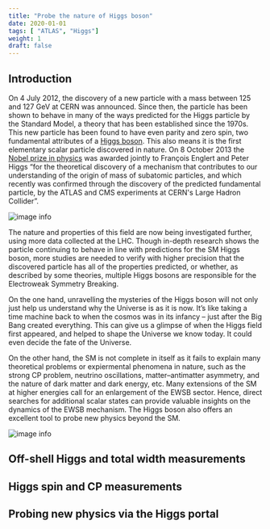 ```yaml
---
title: "Probe the nature of Higgs boson"
date: 2020-01-01
tags: [ "ATLAS", "Higgs"]
weight: 1
draft: false
---
```


## Introduction
On 4 July 2012, the discovery of a new particle with a mass between 125 and 127 GeV at CERN was announced. Since then, the particle has been shown to behave in many of the ways predicted for the Higgs particle by the Standard Model, a theory that has been established since the 1970s. This new particle has been found to have even parity and zero spin, two fundamental attributes of a [Higgs boson](https://home.cern/science/physics/higgs-boson). This also means it is the first elementary scalar particle discovered in nature. On 8 October 2013 the [Nobel prize in physics](http://www.nobelprize.org/nobel_prizes/physics/laureates/2013/) was awarded jointly to François Englert and Peter Higgs “for the theoretical discovery of a mechanism that contributes to our understanding of the origin of mass of subatomic particles, and which recently was confirmed through the discovery of the predicted fundamental particle, by the ATLAS and CMS experiments at CERN's Large Hadron Collider”.

![image info](Higgs_SFTC.jpeg)


The nature and properties of this field are now being investigated further, using more data collected at the LHC. Though in-depth research shows the particle continuing to behave in line with predictions for the SM Higgs boson, more studies are needed to verify with higher precision that the discovered particle has all of the properties predicted, or whether, as described by some theories, multiple Higgs bosons are responsible for the Electroweak Symmetry Breaking. 

On the one hand, unravelling the mysteries of the Higgs boson will not only just help us understand why the Universe is as it is now. It’s like taking a time machine back to when the cosmos was in its infancy – just after the Big Bang created everything. This can give us a glimpse of when the Higgs field first appeared, and helped to shape the Universe we know today. It could even decide the fate of the Universe.

On the other hand, the SM is not complete in itself as it fails to explain many theoretical problems or expiermental phenomena in nature, such as the strong CP problem, neutrino oscillations, matter–antimatter asymmetry, and the nature of dark matter and dark energy, etc. Many extensions of the SM at higher energies call for an enlargement of the EWSB sector. Hence, direct searches for additional scalar states can provide valuable insights on the dynamics of the EWSB mechanism. The Higgs boson also offers an excellent tool to probe new physics beyond the SM.


<!---
<img style="float: right;" src="figures/Higgs_SFTC.jpeg">
-->
![image info](Higgs_SFTC.jpeg)

## Off-shell Higgs and total width measurements

## Higgs spin and CP measurements

## Probing new physics via the Higgs portal
